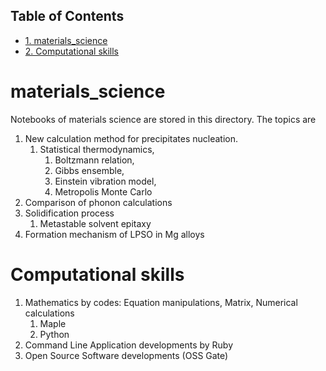 <div id="table-of-contents">
<h2>Table of Contents</h2>
<div id="text-table-of-contents">
<ul>
<li><a href="#sec-1">1. materials_science</a></li>
<li><a href="#sec-2">2. Computational skills</a></li>
</ul>
</div>
</div>


# materials\_science<a id="sec-1" name="sec-1"></a>

Notebooks of materials science are stored in this directory.
The topics are
1.  New calculation method for precipitates nucleation.
    1.  Statistical thermodynamics,
        1.  Boltzmann relation,
        2.  Gibbs ensemble,
        3.  Einstein vibration model,
        4.  Metropolis Monte Carlo
2.  Comparison of phonon calculations
3.  Solidification process
    1.  Metastable solvent epitaxy
4.  Formation mechanism of LPSO in Mg alloys

# Computational skills<a id="sec-2" name="sec-2"></a>

1.  Mathematics by codes: Equation manipulations, Matrix, Numerical calculations
    1.  Maple
    2.  Python
2.  Command Line Application developments by Ruby
3.  Open Source Software developments (OSS Gate)
